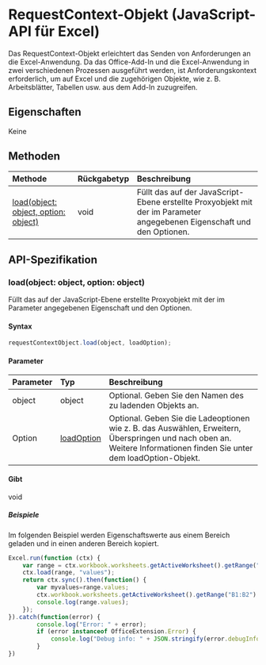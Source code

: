 # RequestContext-Objekt (JavaScript-API für Excel)

Das RequestContext-Objekt erleichtert das Senden von Anforderungen an die Excel-Anwendung. Da das Office-Add-In und die Excel-Anwendung in zwei verschiedenen Prozessen ausgeführt werden, ist Anforderungskontext erforderlich, um auf Excel und die zugehörigen Objekte, wie z. B. Arbeitsblätter, Tabellen usw. aus dem Add-In zuzugreifen. 

## Eigenschaften
Keine

## Methoden

| Methode         | Rückgabetyp    |Beschreibung|
|:---------------|:--------|:----------|
|[load(object: object, option: object)](#loadobject-object-option-object)  |void     |Füllt das auf der JavaScript-Ebene erstellte Proxyobjekt mit der im Parameter angegebenen Eigenschaft und den Optionen.|

## API-Spezifikation

### load(object: object, option: object)
Füllt das auf der JavaScript-Ebene erstellte Proxyobjekt mit der im Parameter angegebenen Eigenschaft und den Optionen.

#### Syntax
```js
requestContextObject.load(object, loadOption);
```

#### Parameter
| Parameter       | Typ    |Beschreibung|
|:----------------|:--------|:----------|
|object|object|Optional. Geben Sie den Namen des zu ladenden Objekts an.|
|Option|[loadOption](loadoption.md)|Optional. Geben Sie die Ladeoptionen wie z. B. das Auswählen, Erweitern, Überspringen und nach oben an. Weitere Informationen finden Sie unter dem loadOption-Objekt.|

#### Gibt 
void

##### Beispiele

Im folgenden Beispiel werden Eigenschaftswerte aus einem Bereich geladen und in einen anderen Bereich kopiert.

```js
Excel.run(function (ctx) { 
    var range = ctx.workbook.worksheets.getActiveWorksheet().getRange("A1:A2");
    ctx.load(range, "values");
    return ctx.sync().then(function() {
        var myvalues=range.values;
        ctx.workbook.worksheets.getActiveWorksheet().getRange("B1:B2").values = myvalues;
        console.log(range.values);
    });
}).catch(function(error) {
        console.log("Error: " + error);
        if (error instanceof OfficeExtension.Error) {
            console.log("Debug info: " + JSON.stringify(error.debugInfo));
        }
})
```
